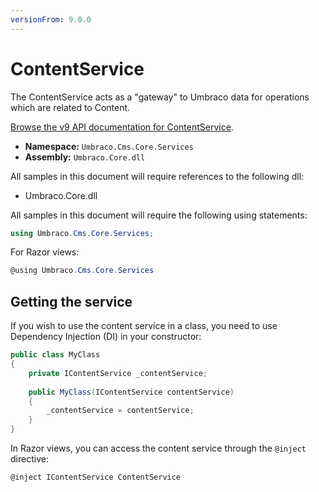```yaml
---
versionFrom: 9.0.0
---
```


# ContentService

The ContentService acts as a "gateway" to Umbraco data for operations which are related to Content.

[Browse the v9 API documentation for ContentService](https://apidocs.umbraco.com/v10/csharp/api/Umbraco.Cms.Core.Services.IContentService.html).

 * **Namespace:** `Umbraco.Cms.Core.Services`
 * **Assembly:** `Umbraco.Core.dll`

All samples in this document will require references to the following dll:

* Umbraco.Core.dll

All samples in this document will require the following using statements:

```csharp
using Umbraco.Cms.Core.Services;
```

For Razor views:
```csharp
@using Umbraco.Cms.Core.Services
```

## Getting the service

If you wish to use the content service in a class, you need to use Dependency Injection (DI) in your constructor:

```csharp
public class MyClass
{
    private IContentService _contentService;
    
    public MyClass(IContentService contentService)
    {
        _contentService = contentService;
    }
}
```

In Razor views, you can access the content service through the `@inject` directive:

```csharp
@inject IContentService ContentService
```
